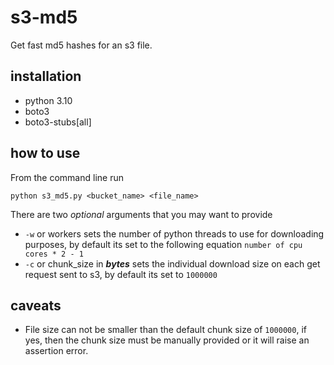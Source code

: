 # s3-md5
Get fast md5 hashes for an s3 file.
## installation
- python 3.10
- boto3
- boto3-stubs[all]

## how to use
From the command line run
```
python s3_md5.py <bucket_name> <file_name>
```
There are two *optional* arguments that you may want to provide
- `-w` or workers sets the number of python threads to use for downloading purposes, by default its set to the following equation `number of cpu cores * 2 - 1`
- `-c` or chunk_size in ***bytes*** sets the individual download size on each get request sent to s3, by default its set to `1000000`

## caveats
- File size can not be smaller than the default chunk size of `1000000`, if yes, then the chunk size must be manually provided or it will raise an assertion error.
